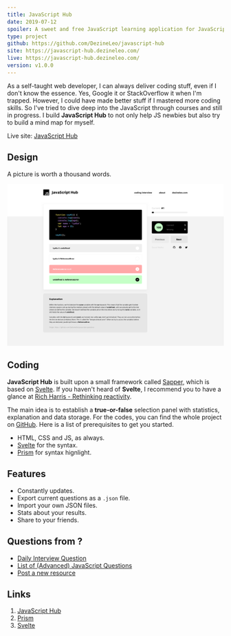 ```yaml
---
title: JavaScript Hub
date: 2019-07-12
spoiler: A sweet and free JavaScript learning application for JavaScript lovers.
type: project
github: https://github.com/DezineLeo/javascript-hub
site: https://javascript-hub.dezineleo.com/
live: https://javascript-hub.dezineleo.com/
version: v1.0.0
---
```


As a self-taught web developer, I can always deliver coding stuff, even if I don't know the essence. Yes, Google it or StackOverflow it when I'm trapped. However, I could have made better stuff if I mastered more coding skills. So I've tried to dive deep into the JavaScript through courses and still in progress. I build **JavaScript Hub** to not only help JS newbies but also try to build a mind map for myself.

Live site: [JavaScript Hub](https://javascript-hub.dezineleo.com)

## Design

A picture is worth a thousand words.

![JavaScript Hub Main Page Preview](./javascript-hub-main-page.png)

## Coding

**JavaScript Hub** is built upon a small framework called [Sapper](https://sapper.svelte.de), which is based on [Svelte](https://svelte.dev/). If you haven't heard of **Svelte**, I recommend you to have a glance at [Rich Harris - Rethinking reactivity](https://www.youtube.com/watch?v=AdNJ3fydeao).

The main idea is to establish a **true-or-false** selection panel with statistics, explanation and data storage. For the codes, you can find the whole project on [GitHub](https://github.com/DezineLeo/javascript-hub). Here is a list of prerequisites to get you started.

+ HTML, CSS and JS, as always.
+ [Svelte](https://svelte.dev/) for the syntax.
+ [Prism](https://prismjs.com/) for syntax hignlight.

## Features

+ Constantly updates.
+ Export current questions as a `.json` file.
+ Import your own JSON files.
+ Stats about your results.
+ Share to your friends.

## Questions from ?

+ [Daily Interview Question](https://github.com/Advanced-Frontend/Daily-Interview-Question)
+ [List of (Advanced) JavaScript Questions](https://github.com/lydiahallie/javascript-questions)
+ [Post a new resource](https://github.com/DezineLeo/javascript-hub/issues)

## Links

1. [JavaScript Hub](https://javascript-hub.dezineleo.com)
2. [Prism](https://prismjs.com/)
3. [Svelte](https://svelte.dev/)



